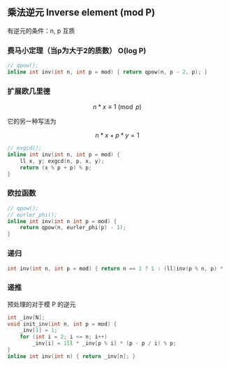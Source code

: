 ## 乘法逆元 Inverse element (mod P)

有逆元的条件：n, p 互质

### 费马小定理（当p为大于2的质数） O(log P)

```cpp
// qpow();
inline int inv(int n, int p = mod) { return qpow(n, p - 2, p); }
```

### 扩展欧几里德

$$
n*x \equiv 1 \pmod p
$$

它的另一种写法为

$$
n*x+p*y = 1
$$

```cpp
// exgcd();
inline int inv(int n, int p = mod) {
    ll x, y; exgcd(n, p, x, y);
    return (x % p + p) % p;
}
```

### 欧拉函数

```cpp
// qpow();
// eurler_phi();
inline int inv(int n int p = mod) {
    return qpow(n, eurler_phi(p) - 1);
}
```

### 递归

```cpp
int inv(int n, int p = mod) { return n == 1 ? 1 : (ll)inv(p % n, p) * (p - p / n) % p; }
```

### 递推

预处理的对于模 P 的逆元

```cpp
int _inv[N];
void init_inv(int n, int p = mod) {
    _inv[1] = 1;
    for (int i = 2; i <= n; i++)
        _inv[i] = 1ll * _inv[p % i] * (p - p / i) % p;
}
inline int inv(int n) { return _inv[n]; }
```